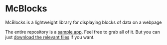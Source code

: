 # McBlocks
McBlocks is a lightweight library for displaying blocks of data on a webpage

The entire repository is a [sample app](https://github.mckaysalisbury.com/McBlocks/sample.html). Feel free to grab all of it. But you can just [download the relevant files](https://github.com/mckaysalisbury/McBlocks/tree/master/McBlocks) if you want.